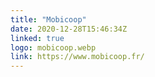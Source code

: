 ```yaml
---
title: "Mobicoop"
date: 2020-12-28T15:46:34Z
linked: true
logo: mobicoop.webp
link: https://www.mobicoop.fr/
---
```

